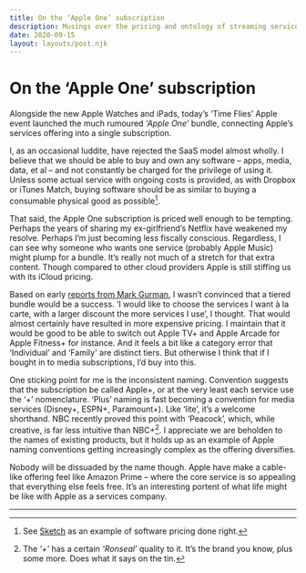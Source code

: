 ```yaml
---
title: On the ‘Apple One’ subscription
description: Musings over the pricing and ontology of streaming services.
date: 2020-09-15
layout: layouts/post.njk
---
```


# On the ‘Apple One’ subscription

Alongside the new Apple Watches and iPads, today’s ‘Time Flies’ Apple event launched the much rumoured _‘Apple One’_ bundle, connecting Apple’s services offering into a single subscription.

I, as an occasional luddite, have rejected the SaaS model almost wholly. I believe that we should be able to buy and own any software – apps, media, data, et al – and not constantly be charged for the privilege of using it. Unless some actual service with ongoing costs is provided, as with Dropbox or iTunes Match, buying software should be as similar to buying a consumable physical good as possible[^1].

That said, the Apple One subscription is priced well enough to be tempting. Perhaps the years of sharing my ex-girlfriend’s Netflix have weakened my resolve. Perhaps I’m just becoming less fiscally conscious. Regardless, I can see why someone who wants one service (probably Apple Music) might plump for a bundle. It’s really not much of a stretch for that extra content. Though compared to other cloud providers Apple is still stiffing us with its iCloud pricing.

Based on early [reports from Mark Gurman](https://web.archive.org/web/20200813121348/https://www.bloomberg.com/news/articles/2020-08-13/apple-readies-apple-one-subscription-bundles-to-boost-services), I wasn’t convinced that a tiered bundle would be a success. ‘I would like to choose the services I want à la carte, with a larger discount the more services I use’, I thought. That would almost certainly have resulted in more expensive pricing. I maintain that it would be good to be able to switch out Apple TV+ and Apple Arcade for Apple Fitness+ for instance. And it feels a bit like a category error that ‘Individual’ and ‘Family' are distinct tiers. But otherwise I think that if I bought in to media subscriptions, I’d buy into this.

One sticking point for me is the inconsistent naming. Convention suggests that the subscription be called Apple+, or at the very least each service use the ‘+’ nomenclature. ‘Plus’ naming is fast becoming a convention for media services (Disney+, ESPN+, Paramount+). Like ‘lite’, it’s a welcome shorthand. NBC recently proved this point with ‘Peacock’, which, while creative, is far less intuitive than NBC+[^2]. I appreciate we are beholden to the names of existing products, but it holds up as an example of Apple naming conventions getting increasingly complex as the offering diversifies.

Nobody will be dissuaded by the name though. Apple have make a cable-like offering feel like Amazon Prime – where the core service is so appealing that everything else feels free. It’s an interesting portent of what life might be like with Apple as a services company.

---

[^1]: See [Sketch](https://web.archive.org/web/20201014135722/https://www.sketch.com/pricing/) as an example of software pricing done right.
[^2]: The ‘+’ has a certain _‘Ronseal’_ quality to it. It’s the brand you know, plus some more. Does what it says on the tin.
